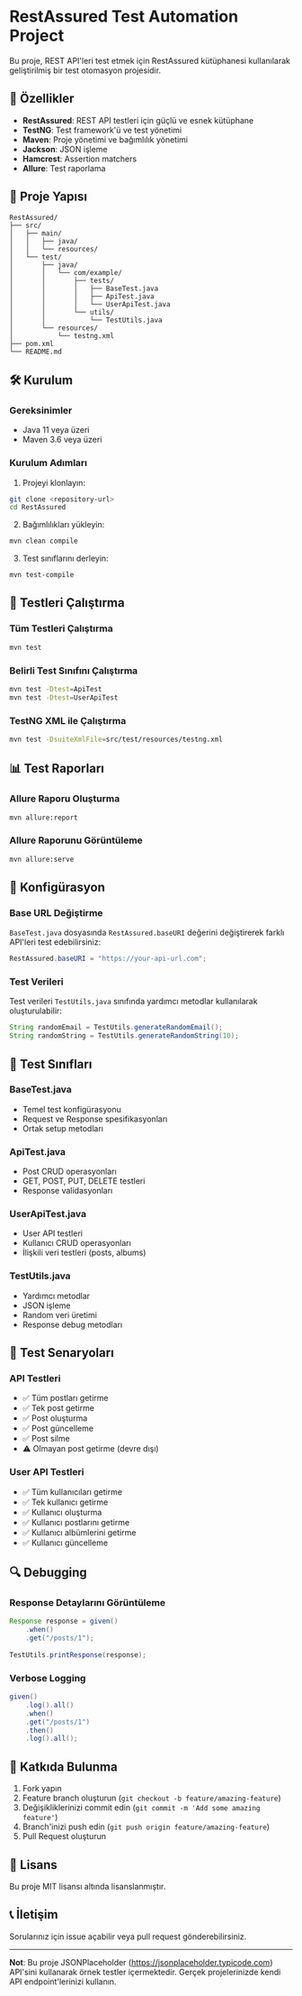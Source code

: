 # RestAssured Test Automation Project

Bu proje, REST API'leri test etmek için RestAssured kütüphanesi kullanılarak geliştirilmiş bir test otomasyon projesidir.

## 🚀 Özellikler

- **RestAssured**: REST API testleri için güçlü ve esnek kütüphane
- **TestNG**: Test framework'ü ve test yönetimi
- **Maven**: Proje yönetimi ve bağımlılık yönetimi
- **Jackson**: JSON işleme
- **Hamcrest**: Assertion matchers
- **Allure**: Test raporlama

## 📁 Proje Yapısı

```
RestAssured/
├── src/
│   ├── main/
│   │   ├── java/
│   │   └── resources/
│   └── test/
│       ├── java/
│       │   └── com/example/
│       │       ├── tests/
│       │       │   ├── BaseTest.java
│       │       │   ├── ApiTest.java
│       │       │   └── UserApiTest.java
│       │       └── utils/
│       │           └── TestUtils.java
│       └── resources/
│           └── testng.xml
├── pom.xml
└── README.md
```

## 🛠️ Kurulum

### Gereksinimler

- Java 11 veya üzeri
- Maven 3.6 veya üzeri

### Kurulum Adımları

1. Projeyi klonlayın:
```bash
git clone <repository-url>
cd RestAssured
```

2. Bağımlılıkları yükleyin:
```bash
mvn clean compile
```

3. Test sınıflarını derleyin:
```bash
mvn test-compile
```

## 🧪 Testleri Çalıştırma

### Tüm Testleri Çalıştırma
```bash
mvn test
```

### Belirli Test Sınıfını Çalıştırma
```bash
mvn test -Dtest=ApiTest
mvn test -Dtest=UserApiTest
```

### TestNG XML ile Çalıştırma
```bash
mvn test -DsuiteXmlFile=src/test/resources/testng.xml
```

## 📊 Test Raporları

### Allure Raporu Oluşturma
```bash
mvn allure:report
```

### Allure Raporunu Görüntüleme
```bash
mvn allure:serve
```

## 🔧 Konfigürasyon

### Base URL Değiştirme

`BaseTest.java` dosyasında `RestAssured.baseURI` değerini değiştirerek farklı API'leri test edebilirsiniz:

```java
RestAssured.baseURI = "https://your-api-url.com";
```

### Test Verileri

Test verileri `TestUtils.java` sınıfında yardımcı metodlar kullanılarak oluşturulabilir:

```java
String randomEmail = TestUtils.generateRandomEmail();
String randomString = TestUtils.generateRandomString(10);
```

## 📝 Test Sınıfları

### BaseTest.java
- Temel test konfigürasyonu
- Request ve Response spesifikasyonları
- Ortak setup metodları

### ApiTest.java
- Post CRUD operasyonları
- GET, POST, PUT, DELETE testleri
- Response validasyonları

### UserApiTest.java
- User API testleri
- Kullanıcı CRUD operasyonları
- İlişkili veri testleri (posts, albums)

### TestUtils.java
- Yardımcı metodlar
- JSON işleme
- Random veri üretimi
- Response debug metodları

## 🎯 Test Senaryoları

### API Testleri
- ✅ Tüm postları getirme
- ✅ Tek post getirme
- ✅ Post oluşturma
- ✅ Post güncelleme
- ✅ Post silme
- ⚠️ Olmayan post getirme (devre dışı)

### User API Testleri
- ✅ Tüm kullanıcıları getirme
- ✅ Tek kullanıcı getirme
- ✅ Kullanıcı oluşturma
- ✅ Kullanıcı postlarını getirme
- ✅ Kullanıcı albümlerini getirme
- ✅ Kullanıcı güncelleme

## 🔍 Debugging

### Response Detaylarını Görüntüleme
```java
Response response = given()
    .when()
    .get("/posts/1");
    
TestUtils.printResponse(response);
```

### Verbose Logging
```java
given()
    .log().all()
    .when()
    .get("/posts/1")
    .then()
    .log().all();
```

## 🤝 Katkıda Bulunma

1. Fork yapın
2. Feature branch oluşturun (`git checkout -b feature/amazing-feature`)
3. Değişikliklerinizi commit edin (`git commit -m 'Add some amazing feature'`)
4. Branch'inizi push edin (`git push origin feature/amazing-feature`)
5. Pull Request oluşturun

## 📄 Lisans

Bu proje MIT lisansı altında lisanslanmıştır.

## 📞 İletişim

Sorularınız için issue açabilir veya pull request gönderebilirsiniz.

---

**Not**: Bu proje JSONPlaceholder (https://jsonplaceholder.typicode.com) API'sini kullanarak örnek testler içermektedir. Gerçek projelerinizde kendi API endpoint'lerinizi kullanın.